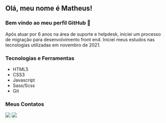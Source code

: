 ## Olá, meu nome é Matheus!
### Bem vindo ao meu perfil GitHub 👋

Após atuar por 6 anos na área de suporte e helpdesk, iniciei um processo de migração para desenvolvimento front end. Iniciei meus estudos nas tecnologias utilizadas em novembro de 2021.

### Tecnologias e Ferramentas
<ul>
  <li>HTML5</li>
  <li>CSS3</li>
  <li>Javascript</li>
  <li>Sass/Scss</li>
  <li>Git</li>
</ul>

### Meus Contatos
<div>
<a href="https://wa.me/5519993510669" target="_blank"><img src="https://img.shields.io/badge/-Whatsapp-%24ca62?style=for-the-badge&logo=whatsapp&logoColor=white" target="_blank"></a>
<a href="https://www.linkedin.com/in/matheus-dutra-9a8043b0/" target="_blank"><img src="https://img.shields.io/badge/-LinkedIn-%230077B5?style=for-the-badge&logo=linkedin&logoColor=white" target="_blank"></a>   
</div>   
          
          
          


<!--
**mdtra/mdtra** is a ✨ _special_ ✨ repository because its `README.md` (this file) appears on your GitHub profile.

Here are some ideas to get you started:

- 🔭 I’m currently working on ...
- 🌱 I’m currently learning ...
- 👯 I’m looking to collaborate on ...
- 🤔 I’m looking for help with ...
- 💬 Ask me about ...
- 📫 How to reach me: ...
- 😄 Pronouns: ...
- ⚡ Fun fact: ...
-->
